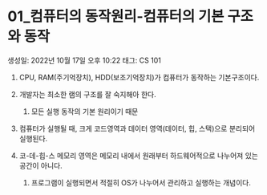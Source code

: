 # 01\_컴퓨터의 동작원리-컴퓨터의 기본 구조와 동작

생성일: 2022년 10월 17일 오후 10:22
태그: CS 101

1. CPU, RAM(주기억장치), HDD(보조기억장치)가 컴퓨터가 동작하는 기본구조이다.

1. 개발자는 최소한 램의 구조를 잘 숙지해아 한다.
   1. 모든 실행 동작의 기본 원리이기 때문
1. 컴퓨터가 실행될 때, 크게 코드영역과 데이터 영역(데이터, 힙, 스택)으로 분리되어 실행된다.
1. 코-데-힙-스 메모리 영역은 메모리 내에서 원래부터 하드웨어적으로 나누어져 있는 공간이 아니다.
   1. 프로그램이 실행되면서 적절히 OS가 나누어서 관리하고 실행하는 개념이다.
